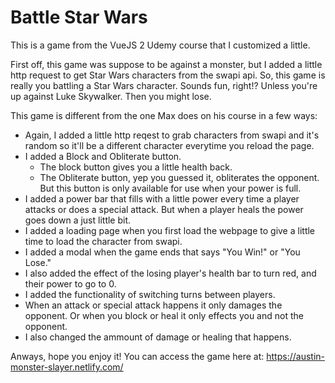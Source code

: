 # Battle Star Wars

This is a game from the VueJS 2 Udemy course that I customized a little.

First off, this game was suppose to be against a monster, but I added a little http request to get Star Wars characters from the swapi api. So, this game is really you battling a Star Wars character. Sounds fun, right!? Unless you're up against Luke Skywalker. Then you might lose. 

This game is different from the one Max does on his course in a few ways:

* Again, I added a little http reqest to grab characters from swapi and it's random so it'll be a different character everytime you reload the page. 
* I added a Block and Obliterate button. 
  * The block button gives you a little health back.
  * The Obliterate button, yep you guessed it, obliterates the opponent. But this button is only available for use when your power is full.
* I added a power bar that fills with a little power every time a player attacks or does a special attack. But when a player heals the power goes down a just little bit.
* I added a loading page when you first load the webpage to give a little time to load the character from swapi.
* I added a modal when the game ends that says "You Win!" or "You Lose."
* I also added the effect of the losing player's health bar to turn red, and their power to go to 0.
* I added the functionality of switching turns between players. 
* When an attack or special attack happens it only damages the opponent. Or when you block or heal it only effects you and not the opponent.
* I also changed the ammount of damage or healing that happens.

Anways, hope you enjoy it! You can access the game here at: https://austin-monster-slayer.netlify.com/

